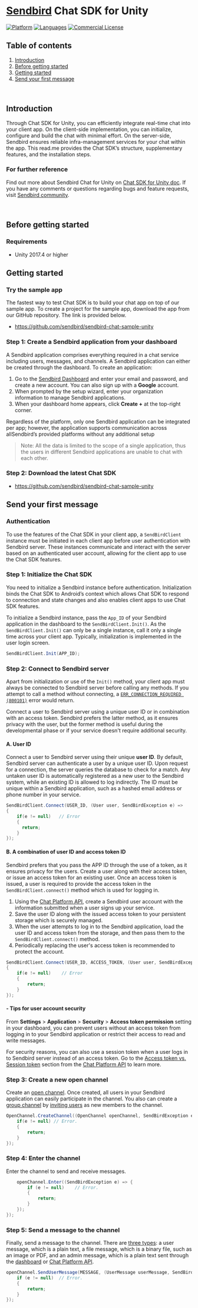 # [Sendbird](https://sendbird.com) Chat SDK for Unity

[![Platform](https://img.shields.io/badge/platform-Unity-orange.svg)](#)
[![Languages](https://img.shields.io/badge/language-C%23-orange.svg)](#)
[![Commercial License](https://img.shields.io/badge/license-Commercial-brightgreen.svg)](https://github.com/sendbird/sendbird-chat-sdk-unity/blob/master/LICENSE)

## Table of contents

  1. [Introduction](#introduction)
  1. [Before getting started](#before-getting-started)
  1. [Getting started](#getting-started)
  1. [Send your first message](#send-your-first-message)

<br />

## Introduction

Through Chat SDK for Unity, you can efficiently integrate real-time chat into your client app. On the client-side implementation, you can initialize, configure and build the chat with minimal effort. On the server-side, Sendbird ensures reliable infra-management services for your chat within the app. This read.me provides the Chat SDK’s structure, supplementary features, and the installation steps. 

### For further reference

Find out more about Sendbird Chat for Unity on [Chat SDK for Unity doc](https://sendbird.com/docs/chat/v3/unity/quickstart/send-first-message). If you have any comments or questions regarding bugs and feature requests, visit [Sendbird community](https://community.sendbird.com). 

<br />

## Before getting started

### Requirements
 * Unity 2017.4 or higher

## Getting started

### Try the sample app

The fastest way to test Chat SDK is to build your chat app on top of our sample app. To create a project for the sample app, download the app from our GitHub repository. The link is provided below.  

- https://github.com/sendbird/sendbird-chat-sample-unity

### Step 1: Create a Sendbird application from your dashboard

A Sendbird application comprises everything required in a chat service including users, messages, and channels. A Sendbird application can either be created through the dashboard. To create an application:

1. Go to the [Sendbird Dashboard](https://dashboard.sendbird.com/) and enter your email and password, and create a new account. You can also sign up with a **Google** account.
2. When prompted by the setup wizard, enter your organization information to manage Sendbird applications.
3. When your dashboard home appears, click **Create +** at the top-right corner.

Regardless of the platform, only one Sendbird application can be integrated per app; however, the application supports communication across allSendbird’s provided platforms without any additional setup

> Note: All the data is limited to the scope of a single application, thus the users in different Sendbird applications are unable to chat with each other.

### Step 2: Download the latest Chat SDK

- https://github.com/sendbird/sendbird-chat-sample-unity

## Send your first message

### Authentication

To use the features of the Chat SDK in your client app, a `SendBirdClient` instance must be initiated in each client app before user authentication with Sendbird server. These instances communicate and interact with the server based on an authenticated user account, allowing for the client app to use the Chat SDK features. 

### Step 1: Initialize the Chat SDK 

You need to initialize a Sendbird instance before authentication. Initialization binds the Chat SDK to Android’s context which allows Chat SDK to respond to connection and state changes and also enables client apps to use Chat SDK features. 

To initialize a Sendbird instance, pass the `App_ID` of your Sendbird application in the dashboard to the `SendBirdClient.Init()`. As the `SendBirdClient.Init()` can only be a single instance, call it only a single time across your client app. Typically, initialization is implemented in the user login screen.

```csharp
SendBirdClient.Init(APP_ID);
```

### Step 2: Connect to Sendbird server

Apart from initialization or use of the `Init()` method, your client app must always be connected to Sendbird server before calling any methods. If you attempt to call a method without connecting, a [`ERR_CONNECTION_REQUIRED (800101)`](https://sendbird.com/docs/chat/v3/unity/guides/error-codes) error would return.

Connect a user to Sendbird server using a unique user ID or in combination with an access token. Sendbird prefers the latter method, as it ensures privacy with the user, but the former method is useful during the developmental phase or if your service doesn't require additional security.

#### A. User ID

Connect a user to Sendbird server using their unique **user ID**. By default, Sendbird server can authenticate a user by a unique user ID. Upon request for a connection, the server queries the database to check for a match. Any untaken user ID is automatically registered as a new user to the Sendbird system, while an existing ID is allowed to log indirectly.  The ID must be unique within a Sendbird application, such as a hashed email address or phone number in your service.

```csharp
SendBirdClient.Connect(USER_ID, (User user, SendBirdException e) =>
{
    if(e != null)   // Error
    {
      return;
    }
});
```

#### B. A combination of user ID and access token ID 

Sendbird prefers that you pass the APP ID through the use of a token, as it ensures privacy for the users. Create a user along with their access token, or issue an access token for an existing user. Once an access token is issued, a user is required to provide the access token in the `SendBirdClient.connect()` method which is used for logging in.

1. Using the [Chat Platform API](https://sendbird.com/docs/chat/v3/platform-api/guides/user#2-create-a-user), create a Sendbird user account with the information submitted when a user signs up your service.
2. Save the user ID along with the issued access token to your persistent storage which is securely managed.
3. When the user attempts to log in to the Sendbird application, load the user ID and access token from the storage, and then pass them to the `SendBirdClient.connect()` method.
4. Periodically replacing the user's access token is recommended to protect the account.

```csharp
SendBirdClient.Connect(USER_ID, ACCESS_TOKEN, (User user, SendBirdException e) =>
{
    if(e != null)    // Error
    {
        return;
    }
});
```

#### - Tips for user account security

From **Settings** > **Application** > **Security** > **Access token permission** setting in your dashboard, you can prevent users without an access token from logging in to your Sendbird application or restrict their access to read and write messages.

For security reasons, you can also use a session token when a user logs in to Sendbird server instead of an access token. Go to the [Access token vs. Session token](https://sendbird.com/docs/chat/v3/platform-api/user/creating-users/create-a-user#2-access-token-vs-session-token) section from the [Chat Platform API](https://sendbird.com/docs/chat/v3/platform-api/getting-started/prepare-to-use-api) to learn more.

### Step 3: Create a new open channel

Create an [open channel](https://sendbird.com/docs/chat/v3/unity/guides/open-channel). Once created, all users in your Sendbird application can easily participate in the channel. You also can create a [group channel](https://sendbird.com/docs/chat/v3/unity/guides/group-channel) by [inviting users](https://sendbird.com/docs/chat/v3/unity/guides/group-channel#2-invite-users-as-members) as new members to the channel.

```csharp
OpenChannel.CreateChannel((OpenChannel openChannel, SendBirdException e) => {
    if(e != null) // Error.
    { 
        return;
    }
});
```

### Step 4: Enter the channel

Enter the channel to send and receive messages.

```csharp
    openChannel.Enter((SendBirdException e) => {
        if (e != null)    // Error.
        {    
            return;
        }
    });
});
```

### Step 5: Send a message to the channel

Finally, send a message to the channel. There are [three types](https://sendbird.com/docs/chat/v3/platform-api/guides/messages#-3-resource-representation): a user message, which is a plain text, a file message, which is a binary file, such as an image or PDF, and an admin message, which is a plain text sent through the [dashboard](https://dashboard.sendbird.com/auth/signin) or [Chat Platform API](https://sendbird.com/docs/chat/v3/platform-api/guides/messages#2-send-a-message).

```csharp
openChannel.SendUserMessage(MESSAGE, (UserMessage userMessage, SendBirdException e) => {
    if (e != null)  // Error.
    {
        return;
    }
});
```
